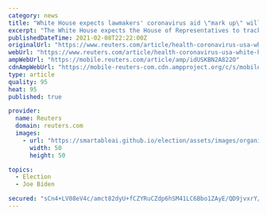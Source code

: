 ```yaml
---
category: news
title: "White House expects lawmakers' coronavirus aid \"mark up\" will track closely to Biden's plan"
excerpt: "The White House expects the House of Representatives to track closely to President Joe Biden's coronavirus relief plan as it marks up its latest round of legislation to blunt the effects of the COVID-19 pandemic,"
publishedDateTime: 2021-02-08T22:22:00Z
originalUrl: "https://www.reuters.com/article/health-coronavirus-usa-white-house/white-house-expects-lawmakers-coronavirus-aid-mark-up-will-track-closely-to-bidens-plan-idUSW1N2JA017"
webUrl: "https://www.reuters.com/article/health-coronavirus-usa-white-house/white-house-expects-lawmakers-coronavirus-aid-mark-up-will-track-closely-to-bidens-plan-idUSW1N2JA017"
ampWebUrl: "https://mobile.reuters.com/article/amp/idUSKBN2A822O"
cdnAmpWebUrl: "https://mobile-reuters-com.cdn.ampproject.org/c/s/mobile.reuters.com/article/amp/idUSKBN2A822O"
type: article
quality: 95
heat: 95
published: true

provider:
  name: Reuters
  domain: reuters.com
  images:
    - url: "https://smartableai.github.io/election/assets/images/organizations/reuters.com-50x50.jpg"
      width: 50
      height: 50

topics:
  - Election
  - Joe Biden

secured: "sCn4+LV08eV4c/amct82dyU+fCZYRuCZdp6hSM41LC6Bbo1ZAyE/QD9jvxrY/jIth2cRPqCUn9hAG/n9+lQriklmbRFSzP9dPI6PHXk+Fuqq6CmpNDv765XMlvCV5uRjvpgePRSoNJdqgi53vEyuFHZomESAaDG60PdyHjHW4psSZ2PWXpvt7OrP99Sn8ff7La6SK2p3plwtckUs/DxL/bDGb6HSSMUWwu9qaHCtF+5BH8yC5bu2krnyqZLpENqgPiuliVvv9m+8UhtvBD8CPIg1Vj1gRELkMDWT/AwYjUz0CIHXp24Ms7/vqm39wd1k+3gvXv87N1glGjtuNAoaSGx1WizmzUazy7tFztLH9Bg=;juFKHg56k1X9dekwgACyTg=="
---
```


